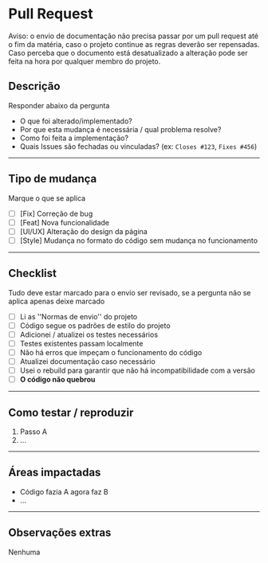 # Pull Request

Aviso: o envio de documentação não precisa passar por um pull request até o fim da matéria, caso o projeto continue as regras deverão ser repensadas. Caso perceba que o documento está desatualizado a alteração pode ser feita na hora por qualquer membro do projeto.

## Descrição

Responder abaixo da pergunta

- O que foi alterado/implementado?
- Por que esta mudança é necessária / qual problema resolve?
- Como foi feita a implementação?
- Quais Issues são fechadas ou vinculadas? (ex: `Closes #123`, `Fixes #456`)

---

## Tipo de mudança

Marque o que se aplica

- [ ] [Fix] Correção de bug
- [ ] [Feat] Nova funcionalidade
- [ ] [UI/UX] Alteração do design da página
- [ ] [Style] Mudança no formato do código sem mudança no funcionamento

---

## Checklist

Tudo deve estar marcado para o envio ser revisado, se a pergunta não se aplica apenas deixe marcado

- [ ] Li as ''Normas de envio'' do projeto <!-- vai virar link -->
- [ ] Código segue os padrões de estilo do projeto
- [ ] Adicionei / atualizei os testes necessários
- [ ] Testes existentes passam localmente
- [ ] Não há erros que impeçam o funcionamento do código
- [ ] Atualizei documentação caso necessário
- [ ] Usei o rebuild para garantir que não há incompatibilidade com a versão
- [ ]  **O código não quebrou**

---

## Como testar / reproduzir

<!-- Descreva o passo a passo de como testar e/ou reproduzir as mudanças feitas no código, use trechos do código para uma explicação mais fácil de ser compreendida, se quiser pode mandar imagens ou vídeos. Inclua exemplos de entrada e saída ou comportamentos esperados. -->

1. Passo A
2. ...

---

## Áreas impactadas

<!-- Liste o que pode ser impactado pela mudança proposta. Em caso de ''Style'' a resposta pode ser Style -->

- Código fazia A agora faz B
- ...

---

## Observações extras

<!-- Qualquer coisa que você queria deixar como observação, até mesmo um obrigado. Não é obrigatório ser preenchido -->
Nenhuma
